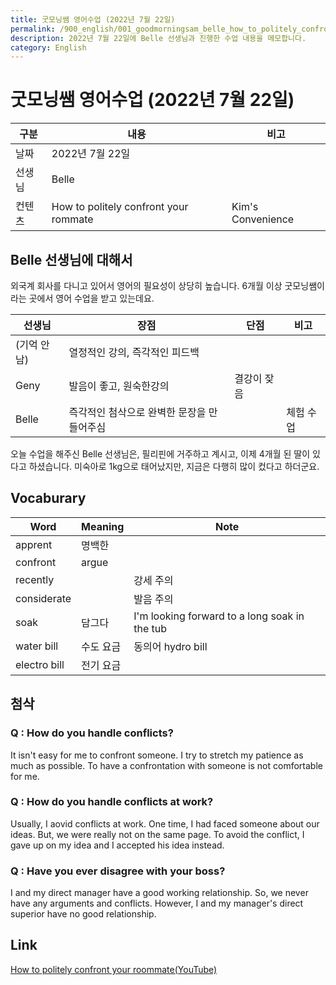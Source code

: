 ```yaml
---
title: 굿모닝쌤 영어수업 (2022년 7월 22일)
permalink: /900_english/001_goodmorningsam_belle_how_to_politely_confront_your_roommate_kims_convenience.html
description: 2022년 7월 22일에 Belle 선생님과 진행한 수업 내용을 메모합니다.
category: English
---
```



굿모닝쌤 영어수업 (2022년 7월 22일)
===


|구분|내용|비고|
|---|---|---|
|날짜|2022년 7월 22일|   |
|선생님|Belle|   |
|컨텐츠|How to politely confront your rommate|Kim's Convenience|


Belle 선생님에 대해서
---


외국계 회사를 다니고 있어서 영어의 필요성이 상당히 높습니다. 
6개월 이상 굿모닝쌤이라는 곳에서 영어 수업을 받고 있는데요. 


|선생님|장점|단점|비고|
|---|---|---|---|
|(기억 안남)|열정적인 강의, 즉각적인 피드백|   |   |
|Geny|발음이 좋고, 원숙한강의|결강이 잦음|   |
|Belle|즉각적인 첨삭으로 완벽한 문장을 만들어주심|   |체험 수업|


오늘 수업을 해주신 Belle 선생님은, 필리핀에 거주하고 계시고, 
이제 4개월 된 딸이 있다고 하셨습니다. 
미숙아로 1kg으로 태어났지만, 지금은 다행히 많이 컸다고 하더군요. 


Vocaburary
---


|Word|Meaning|Note|
|---|---|---|
|apprent|명백한|   |
|confront|argue|   |
|recently|   |강세 주의|
|considerate|   |발음 주의|
|soak|담그다|I'm looking forward to a long soak in the tub|
|water bill|수도 요금|동의어 hydro bill|
|electro bill|전기 요금|   |


첨삭
---


### Q : How do you handle conflicts?


It isn't easy for me to confront someone. 
I try to stretch my patience as much as possible. 
To have a confrontation with someone is not comfortable for me.


### Q : How do you handle conflicts at work?


Usually, I aovid conflicts at work. 
One time, I had faced someone about our ideas. 
But, we were really not on the same page. 
To avoid the conflict, I gave up on my idea and I accepted his idea instead.


### Q : Have you ever disagree with your boss?


I and my direct manager have a good working relationship. 
So, we never have any arguments and conflicts. 
However, I and my manager's direct superior have no good relationship.


Link
---


[How to politely confront your roommate(YouTube)](https://www.youtube.com/watch?v=LaO7S667NSQ)
